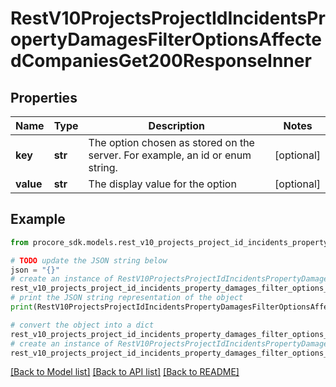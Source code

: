 # RestV10ProjectsProjectIdIncidentsPropertyDamagesFilterOptionsAffectedCompaniesGet200ResponseInner


## Properties

Name | Type | Description | Notes
------------ | ------------- | ------------- | -------------
**key** | **str** | The option chosen as stored on the server. For example, an id or enum string. | [optional] 
**value** | **str** | The display value for the option | [optional] 

## Example

```python
from procore_sdk.models.rest_v10_projects_project_id_incidents_property_damages_filter_options_affected_companies_get200_response_inner import RestV10ProjectsProjectIdIncidentsPropertyDamagesFilterOptionsAffectedCompaniesGet200ResponseInner

# TODO update the JSON string below
json = "{}"
# create an instance of RestV10ProjectsProjectIdIncidentsPropertyDamagesFilterOptionsAffectedCompaniesGet200ResponseInner from a JSON string
rest_v10_projects_project_id_incidents_property_damages_filter_options_affected_companies_get200_response_inner_instance = RestV10ProjectsProjectIdIncidentsPropertyDamagesFilterOptionsAffectedCompaniesGet200ResponseInner.from_json(json)
# print the JSON string representation of the object
print(RestV10ProjectsProjectIdIncidentsPropertyDamagesFilterOptionsAffectedCompaniesGet200ResponseInner.to_json())

# convert the object into a dict
rest_v10_projects_project_id_incidents_property_damages_filter_options_affected_companies_get200_response_inner_dict = rest_v10_projects_project_id_incidents_property_damages_filter_options_affected_companies_get200_response_inner_instance.to_dict()
# create an instance of RestV10ProjectsProjectIdIncidentsPropertyDamagesFilterOptionsAffectedCompaniesGet200ResponseInner from a dict
rest_v10_projects_project_id_incidents_property_damages_filter_options_affected_companies_get200_response_inner_from_dict = RestV10ProjectsProjectIdIncidentsPropertyDamagesFilterOptionsAffectedCompaniesGet200ResponseInner.from_dict(rest_v10_projects_project_id_incidents_property_damages_filter_options_affected_companies_get200_response_inner_dict)
```
[[Back to Model list]](../README.md#documentation-for-models) [[Back to API list]](../README.md#documentation-for-api-endpoints) [[Back to README]](../README.md)


